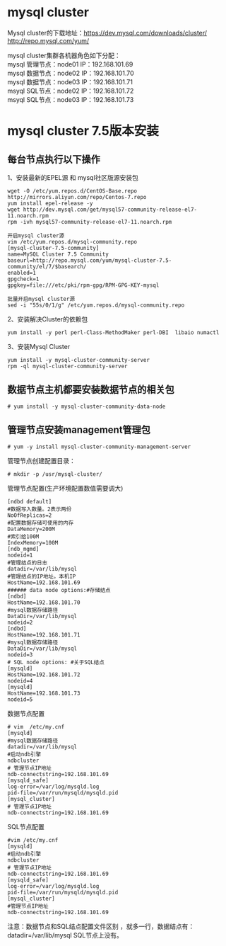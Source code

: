 mysql cluster
===

Mysql cluster的下载地址：https://dev.mysql.com/downloads/cluster/  
http://repo.mysql.com/yum/  

mysql cluster集群各机器角色如下分配：  
mysql 管理节点：node01 IP：192.168.101.69  
mysql 数据节点：node02 IP：192.168.101.70  
mysql 数据节点：node03 IP：192.168.101.71  
msyql SQL节点：node02 IP：192.168.101.72  
msyql SQL节点：node03 IP：192.168.101.73  


mysql cluster 7.5版本安装
===

每台节点执行以下操作  
---
1、安装最新的EPEL源 和 mysql社区版源安装包  
```
wget -O /etc/yum.repos.d/CentOS-Base.repo http://mirrors.aliyun.com/repo/Centos-7.repo
yum install epel-release -y
wget http://dev.mysql.com/get/mysql57-community-release-el7-11.noarch.rpm
rpm -ivh mysql57-community-release-el7-11.noarch.rpm

开启mysql cluster源
vim /etc/yum.repos.d/mysql-community.repo
[mysql-cluster-7.5-community]
name=MySQL Cluster 7.5 Community
baseurl=http://repo.mysql.com/yum/mysql-cluster-7.5-community/el/7/$basearch/
enabled=1
gpgcheck=1
gpgkey=file:///etc/pki/rpm-gpg/RPM-GPG-KEY-mysql

批量开启mysql cluster源
sed -i "55s/0/1/g" /etc/yum.repos.d/mysql-community.repo
```  

2、安装解决Cluster的依赖包  
```
yum install -y perl perl-Class-MethodMaker perl-DBI  libaio numactl
```  

3、安装Mysql Cluster  
```
yum install -y mysql-cluster-community-server
rpm -ql mysql-cluster-community-server
```  


数据节点主机都要安装数据节点的相关包  
---
```
# yum install -y mysql-cluster-community-data-node
```  

管理节点安装management管理包  
---
```
# yum -y install mysql-cluster-community-management-server
```  

管理节点创建配置目录：
```
# mkdir -p /usr/mysql-cluster/
```  


管理节点配置(生产环境配置数值需要调大)  
```
[ndbd default]
#数据写入数量。2表示两份
NoOfReplicas=2
#配置数据存储可使用的内存
DataMemory=200M
#索引给100M
IndexMemory=100M
[ndb_mgmd]
nodeid=1
#管理结点的日志
datadir=/var/lib/mysql
#管理结点的IP地址。本机IP
HostName=192.168.101.69
###### data node options:#存储结点
[ndbd]
HostName=192.168.101.70
#mysql数据存储路径
DataDir=/var/lib/mysql
nodeid=2
[ndbd]
HostName=192.168.101.71
#mysql数据存储路径
DataDir=/var/lib/mysql
nodeid=3
# SQL node options: #关于SQL结点
[mysqld]
HostName=192.168.101.72
nodeid=4
[mysqld]
HostName=192.168.101.73
nodeid=5
```  

数据节点配置
```
# vim  /etc/my.cnf	
[mysqld]
#mysql数据存储路径
datadir=/var/lib/mysql
#启动ndb引擎
ndbcluster
# 管理节点IP地址 
ndb-connectstring=192.168.101.69
[mysqld_safe]
log-error=/var/log/mysqld.log
pid-file=/var/run/mysqld/mysqld.pid
[mysql_cluster]
# 管理节点IP地址
ndb-connectstring=192.168.101.69
```  

SQL节点配置  
```
#vim /etc/my.cnf   
[mysqld]
#启动ndb引擎
ndbcluster
# 管理节点IP地址
ndb-connectstring=192.168.101.69
[mysqld_safe]
log-error=/var/log/mysqld.log
pid-file=/var/run/mysqld/mysqld.pid
[mysql_cluster]
#管理节点IP地址
ndb-connectstring=192.168.101.69
```  

注意：数据节点和SQL结点配置文件区别 ，就多一行，数据结点有：datadir=/var/lib/mysql SQL节点上没有。


